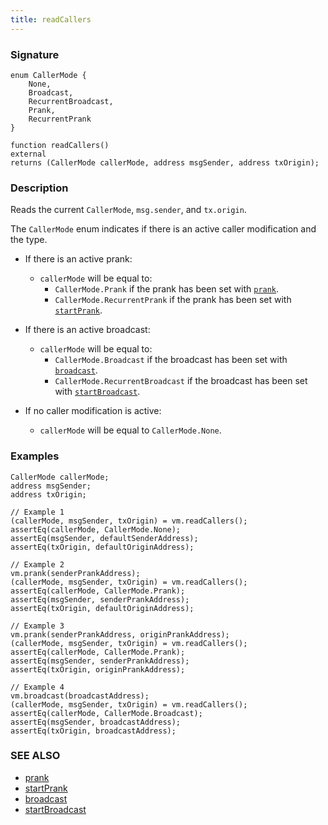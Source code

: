 ```yaml
---
title: readCallers
---
```


### Signature

```solidity
enum CallerMode {
    None,
    Broadcast,
    RecurrentBroadcast,
    Prank,
    RecurrentPrank
}

function readCallers()
external
returns (CallerMode callerMode, address msgSender, address txOrigin);
```

### Description

Reads the current `CallerMode`, `msg.sender`, and `tx.origin`.

The `CallerMode` enum indicates if there is an active caller modification and the type.

- If there is an active prank:

  - `callerMode` will be equal to:
    - `CallerMode.Prank` if the prank has been set with [`prank`](./prank.md).
    - `CallerMode.RecurrentPrank` if the prank has been set with [`startPrank`](./start-prank.md).

- If there is an active broadcast:

  - `callerMode` will be equal to:
    - `CallerMode.Broadcast` if the broadcast has been set with [`broadcast`](./broadcast.md).
    - `CallerMode.RecurrentBroadcast` if the broadcast has been set with [`startBroadcast`](./start-broadcast.md).

- If no caller modification is active:
  - `callerMode` will be equal to `CallerMode.None`.

### Examples

```solidity
CallerMode callerMode;
address msgSender;
address txOrigin;

// Example 1
(callerMode, msgSender, txOrigin) = vm.readCallers();
assertEq(callerMode, CallerMode.None);
assertEq(msgSender, defaultSenderAddress);
assertEq(txOrigin, defaultOriginAddress);

// Example 2
vm.prank(senderPrankAddress);
(callerMode, msgSender, txOrigin) = vm.readCallers();
assertEq(callerMode, CallerMode.Prank);
assertEq(msgSender, senderPrankAddress);
assertEq(txOrigin, defaultOriginAddress);

// Example 3
vm.prank(senderPrankAddress, originPrankAddress);
(callerMode, msgSender, txOrigin) = vm.readCallers();
assertEq(callerMode, CallerMode.Prank);
assertEq(msgSender, senderPrankAddress);
assertEq(txOrigin, originPrankAddress);

// Example 4
vm.broadcast(broadcastAddress);
(callerMode, msgSender, txOrigin) = vm.readCallers();
assertEq(callerMode, CallerMode.Broadcast);
assertEq(msgSender, broadcastAddress);
assertEq(txOrigin, broadcastAddress);
```

### SEE ALSO

- [prank](./prank.md)
- [startPrank](./start-prank.md)
- [broadcast](./broadcast.md)
- [startBroadcast](./start-broadcast.md)
